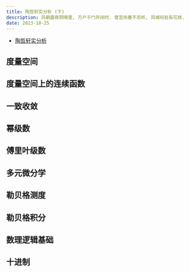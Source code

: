 ```yaml
---
title: 陶哲轩实分析 (下)
description: 风朝露夜阴晴里, 万户千门开闭时. 曾苦伤春不忍听, 凤城何处有花枝.
date: 2023-10-25
---
```


- [陶哲轩实分析](https://book.douban.com/subject/30227556/)

## 度量空间

## 度量空间上的连续函数

## 一致收敛

## 幂级数

## 傅里叶级数

## 多元微分学

## 勒贝格测度

## 勒贝格积分

## 数理逻辑基础

## 十进制
